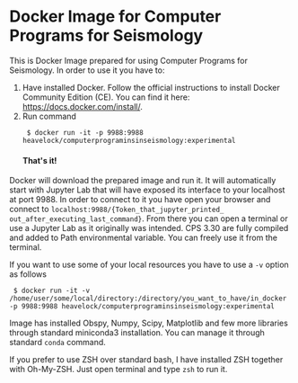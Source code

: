 # Docker Image for Computer Programs for Seismology

This is Docker Image prepared for using Computer Programs for Seismology. In order to use it you have to:

1. Have installed Docker. Follow the official instructions to install Docker Community Edition (CE). You can find it here: https://docs.docker.com/install/.
2. Run command 
   ```shell
    $ docker run -it -p 9988:9988 heavelock/computerprograminsinseismology:experimental
   ```
   #### That's it!

Docker will download the prepared image and run it. It will automatically start with Jupyter Lab that will have exposed its interface to your localhost at port 9988. In order to connect to it you have open your browser and connect to `localhost:9988/{Token_that_jupyter_printed_ out_after_executing_last_command}`. From there you can open a terminal or use a Jupyter Lab as it originally was intended. CPS 3.30 are fully compiled and added to Path environmental variable. You can freely use it from the terminal.

If you want to use some of your local resources you have to use a `-v` option as follows
   ```shell
    $ docker run -it -v /home/user/some/local/directory:/directory/you_want_to_have/in_docker -p 9988:9988 heavelock/computerprograminsinseismology:experimental
   ```

Image has installed Obspy, Numpy, Scipy, Matplotlib and few more libraries through standard miniconda3 installation. You can manage it through standard `conda` command. 

If you prefer to use ZSH over standard bash, I have installed ZSH together with Oh-My-ZSH. Just open terminal and type `zsh` to run it.